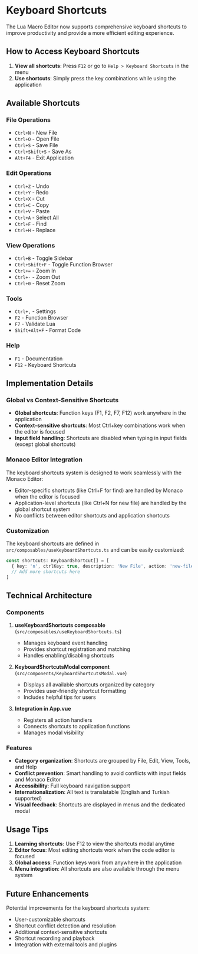 # Keyboard Shortcuts

The Lua Macro Editor now supports comprehensive keyboard shortcuts to improve productivity and provide a more efficient editing experience.

## How to Access Keyboard Shortcuts

1. **View all shortcuts**: Press `F12` or go to `Help > Keyboard Shortcuts` in the menu
2. **Use shortcuts**: Simply press the key combinations while using the application

## Available Shortcuts

### File Operations
- `Ctrl+N` - New File
- `Ctrl+O` - Open File
- `Ctrl+S` - Save File
- `Ctrl+Shift+S` - Save As
- `Alt+F4` - Exit Application

### Edit Operations
- `Ctrl+Z` - Undo
- `Ctrl+Y` - Redo
- `Ctrl+X` - Cut
- `Ctrl+C` - Copy
- `Ctrl+V` - Paste
- `Ctrl+A` - Select All
- `Ctrl+F` - Find
- `Ctrl+H` - Replace

### View Operations
- `Ctrl+B` - Toggle Sidebar
- `Ctrl+Shift+F` - Toggle Function Browser
- `Ctrl+=` - Zoom In
- `Ctrl+-` - Zoom Out
- `Ctrl+0` - Reset Zoom

### Tools
- `Ctrl+,` - Settings
- `F2` - Function Browser
- `F7` - Validate Lua
- `Shift+Alt+F` - Format Code

### Help
- `F1` - Documentation
- `F12` - Keyboard Shortcuts

## Implementation Details

### Global vs Context-Sensitive Shortcuts
- **Global shortcuts**: Function keys (F1, F2, F7, F12) work anywhere in the application
- **Context-sensitive shortcuts**: Most Ctrl+key combinations work when the editor is focused
- **Input field handling**: Shortcuts are disabled when typing in input fields (except global shortcuts)

### Monaco Editor Integration
The keyboard shortcuts system is designed to work seamlessly with the Monaco Editor:
- Editor-specific shortcuts (like Ctrl+F for find) are handled by Monaco when the editor is focused
- Application-level shortcuts (like Ctrl+N for new file) are handled by the global shortcut system
- No conflicts between editor shortcuts and application shortcuts

### Customization
The keyboard shortcuts are defined in `src/composables/useKeyboardShortcuts.ts` and can be easily customized:

```typescript
const shortcuts: KeyboardShortcut[] = [
  { key: 'n', ctrlKey: true, description: 'New File', action: 'new-file', category: 'File' },
  // Add more shortcuts here
]
```

## Technical Architecture

### Components
1. **useKeyboardShortcuts composable** (`src/composables/useKeyboardShortcuts.ts`)
   - Manages keyboard event handling
   - Provides shortcut registration and matching
   - Handles enabling/disabling shortcuts

2. **KeyboardShortcutsModal component** (`src/components/KeyboardShortcutsModal.vue`)
   - Displays all available shortcuts organized by category
   - Provides user-friendly shortcut formatting
   - Includes helpful tips for users

3. **Integration in App.vue**
   - Registers all action handlers
   - Connects shortcuts to application functions
   - Manages modal visibility

### Features
- **Category organization**: Shortcuts are grouped by File, Edit, View, Tools, and Help
- **Conflict prevention**: Smart handling to avoid conflicts with input fields and Monaco Editor
- **Accessibility**: Full keyboard navigation support
- **Internationalization**: All text is translatable (English and Turkish supported)
- **Visual feedback**: Shortcuts are displayed in menus and the dedicated modal

## Usage Tips

1. **Learning shortcuts**: Use F12 to view the shortcuts modal anytime
2. **Editor focus**: Most editing shortcuts work when the code editor is focused
3. **Global access**: Function keys work from anywhere in the application
4. **Menu integration**: All shortcuts are also available through the menu system

## Future Enhancements

Potential improvements for the keyboard shortcuts system:
- User-customizable shortcuts
- Shortcut conflict detection and resolution
- Additional context-sensitive shortcuts
- Shortcut recording and playback
- Integration with external tools and plugins
